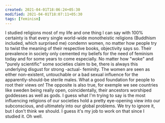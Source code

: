 ```yaml
---
created: 2021-04-01T18:06:24+05:30
modified: 2021-04-01T18:07:11+05:30
tags: [feminism]
---
```


 I studied religions most of my life and one thing I can say with 100% certainty is that every single world-wide monotheistic religions (Buddhism included, which surprised me) condemn women, no matter how people try to twist the meaning of their respective books, objectivity says so. Their prevalence in society only cemented my beliefs for the need of feminism today and for some years to come especially. No matter how "woke" and "purely scientific" some societies claim to be, there is always this underlying disgust for strong -actual- feminity. The women are seen as either non-existent, untouchable or a bad sexual influence for the apparently-should-be sterile males. What a good foundation for people to root their views on!
The opposite is also true, for exemple we see countries like sweden being really open, coincidentally, their ancestors worshiped goddesses as well as gods.
I guess what I'm trying to say is the most influencing religions of our societies hold a pretty eye-opening view into our subconscious, and ultimately into our global problems. We try to ignore it, but I don't think we should. I guess it's my job to work on that since I studied it. Oh well. 
